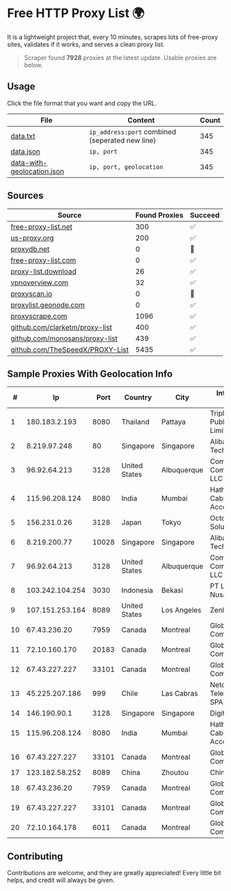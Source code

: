 
# Free HTTP Proxy List 🌍

It is a lightweight project that, every 10 minutes, scrapes lots of free-proxy sites, validates if it works, and serves a clean proxy list.


> Scraper found **7928** proxies at the latest update. Usable proxies are below.

## Usage

Click the file format that you want and copy the URL.


|File|Content|Count|
|----|-------|-----|
|[data.txt](https://raw.githubusercontent.com/themiralay/Proxy-List-World/master/data.txt)|`ip_address:port` combined (seperated new line)|345|
|[data.json](https://raw.githubusercontent.com/themiralay/Proxy-List-World/master/data.json)|`ip, port`|345|
|[data-with-geolocation.json](https://raw.githubusercontent.com/themiralay/Proxy-List-World/master/data-with-geolocation.json)|`ip, port, geolocation`|345|

## Sources

|Source|Found Proxies|Succeed|
|------|-------------|-------|
|[free-proxy-list.net](https://free-proxy-list.net)|300|✅|
|[us-proxy.org](https://www.us-proxy.org)|200|✅|
|[proxydb.net](http://proxydb.net)|0|🚫|
|[free-proxy-list.com](https://free-proxy-list.com/?page=&port=&type%5B%5D=http&type%5B%5D=https&up_time=0&search=Search)|0|✅|
|[proxy-list.download](https://www.proxy-list.download/HTTP)|26|✅|
|[vpnoverview.com](https://vpnoverview.com/privacy/anonymous-browsing/free-proxy-servers)|32|✅|
|[proxyscan.io](https://www.proxyscan.io)|0|🚫|
|[proxylist.geonode.com](https://proxylist.geonode.com/api/proxy-list?limit=300&page=1&sort_by=lastChecked&sort_type=desc&protocols=http,https)|0|✅|
|[proxyscrape.com](https://api.proxyscrape.com/v2/?request=displayproxies&protocol=http&timeout=10000&country=all&ssl=all&anonymity=all)|1096|✅|
|[github.com/clarketm/proxy-list](https://raw.githubusercontent.com/clarketm/proxy-list/master/proxy-list-raw.txt)|400|✅|
|[github.com/monosans/proxy-list](https://raw.githubusercontent.com/monosans/proxy-list/main/proxies/http.txt)|439|✅|
|[github.com/TheSpeedX/PROXY-List](https://raw.githubusercontent.com/TheSpeedX/PROXY-List/master/http.txt)|5435|✅|


## Sample Proxies With Geolocation Info

|#|Ip|Port|Country|City|Internet Service Provider|
|-|--|----|-------|----|-------------------------|
|1|180.183.2.193|8080|Thailand|Pattaya|Triple T Broadband Public Company Limited|
|2|8.219.97.248|80|Singapore|Singapore|Alibaba (US) Technology Co., Ltd.|
|3|96.92.64.213|3128|United States|Albuquerque|Comcast Cable Communications, LLC|
|4|115.96.208.124|8080|India|Mumbai|Hathway IP over Cable Internet Access|
|5|156.231.0.26|3128|Japan|Tokyo|Octopus Web Solution Inc|
|6|8.219.200.77|10028|Singapore|Singapore|Alibaba (US) Technology Co., Ltd.|
|7|96.92.64.213|3128|United States|Albuquerque|Comcast Cable Communications, LLC|
|8|103.242.104.254|3030|Indonesia|Bekasi|PT Lintas Jaringan Nusantara|
|9|107.151.253.164|8089|United States|Los Angeles|Zenlayer Inc|
|10|67.43.236.20|7959|Canada|Montreal|GloboTech Communications|
|11|72.10.160.170|20183|Canada|Montreal|GloboTech Communications|
|12|67.43.227.227|33101|Canada|Montreal|GloboTech Communications|
|13|45.225.207.186|999|Chile|Las Cabras|Netdelsur Telecomunicaciones SPA|
|14|146.190.90.1|3128|Singapore|Singapore|DigitalOcean, LLC|
|15|115.96.208.124|8080|India|Mumbai|Hathway IP over Cable Internet Access|
|16|67.43.227.227|33101|Canada|Montreal|GloboTech Communications|
|17|123.182.58.252|8089|China|Zhoutou|China Telecom|
|18|67.43.236.20|7959|Canada|Montreal|GloboTech Communications|
|19|67.43.227.227|33101|Canada|Montreal|GloboTech Communications|
|20|72.10.164.178|6011|Canada|Montreal|GloboTech Communications|



## Contributing

Contributions are welcome, and they are greatly appreciated! Every
little bit helps, and credit will always be given.

